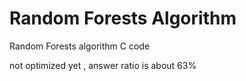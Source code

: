 # Random Forests Algorithm  

Random Forests algorithm C code  

not optimized yet , answer ratio is about 63%
